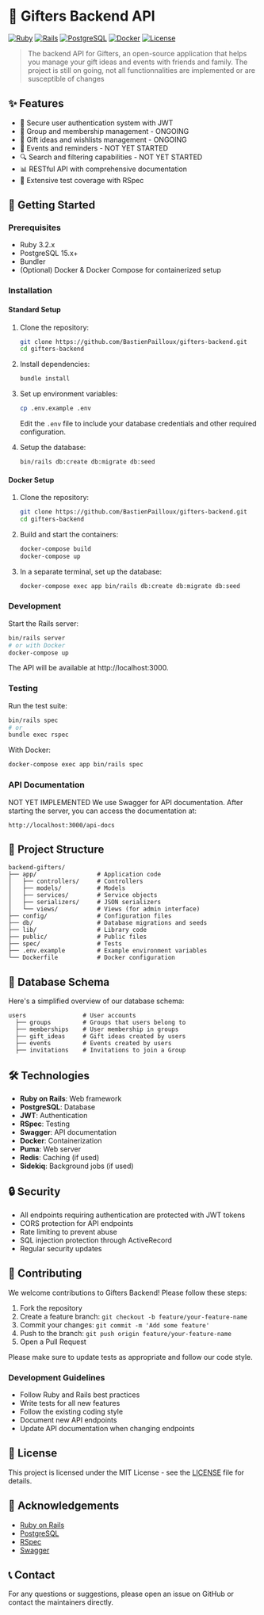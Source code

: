 # 🎁 Gifters Backend API

[![Ruby](https://img.shields.io/badge/Ruby-3.2.x-red)](https://www.ruby-lang.org/)
[![Rails](https://img.shields.io/badge/Rails-7.1.x-red)](https://rubyonrails.org/)
[![PostgreSQL](https://img.shields.io/badge/PostgreSQL-15.x-blue)](https://www.postgresql.org/)
[![Docker](https://img.shields.io/badge/Docker-Ready-blue)](https://www.docker.com/)
[![License](https://img.shields.io/badge/License-MIT-green.svg)](LICENSE)

> The backend API for Gifters, an open-source application that helps you manage your gift ideas and events with friends and family.
> The project is still on going, not all functionnalities are implemented or are susceptible of changes

## ✨ Features

- 🔐 Secure user authentication system with JWT
- 👥 Group and membership management - ONGOING
- 🎁 Gift ideas and wishlists management - ONGOING
- 📅 Events and reminders - NOT YET STARTED
- 🔍 Search and filtering capabilities - NOT YET STARTED
- 📊 RESTful API with comprehensive documentation
- 🧪 Extensive test coverage with RSpec

## 🚀 Getting Started

### Prerequisites

- Ruby 3.2.x
- PostgreSQL 15.x+
- Bundler
- (Optional) Docker & Docker Compose for containerized setup

### Installation

#### Standard Setup

1. Clone the repository:
   ```bash
   git clone https://github.com/BastienPailloux/gifters-backend.git
   cd gifters-backend
   ```

2. Install dependencies:
   ```bash
   bundle install
   ```

3. Set up environment variables:
   ```bash
   cp .env.example .env
   ```
   Edit the `.env` file to include your database credentials and other required configuration.

4. Setup the database:
   ```bash
   bin/rails db:create db:migrate db:seed
   ```

#### Docker Setup

1. Clone the repository:
   ```bash
   git clone https://github.com/BastienPailloux/gifters-backend.git
   cd gifters-backend
   ```

2. Build and start the containers:
   ```bash
   docker-compose build
   docker-compose up
   ```

3. In a separate terminal, set up the database:
   ```bash
   docker-compose exec app bin/rails db:create db:migrate db:seed
   ```

### Development

Start the Rails server:

```bash
bin/rails server
# or with Docker
docker-compose up
```

The API will be available at http://localhost:3000.

### Testing

Run the test suite:

```bash
bin/rails spec
# or
bundle exec rspec
```

With Docker:
```bash
docker-compose exec app bin/rails spec
```

### API Documentation

NOT YET IMPLEMENTED
We use Swagger for API documentation. After starting the server, you can access the documentation at:

```
http://localhost:3000/api-docs
```

## 🧩 Project Structure

```
backend-gifters/
├── app/                 # Application code
│   ├── controllers/     # Controllers
│   ├── models/          # Models
│   ├── services/        # Service objects
│   ├── serializers/     # JSON serializers
│   └── views/           # Views (for admin interface)
├── config/              # Configuration files
├── db/                  # Database migrations and seeds
├── lib/                 # Library code
├── public/              # Public files
├── spec/                # Tests
├── .env.example         # Example environment variables
└── Dockerfile           # Docker configuration
```

## 📝 Database Schema

Here's a simplified overview of our database schema:

```
users                # User accounts
  ├── groups         # Groups that users belong to
  ├── memberships    # User membership in groups
  ├── gift_ideas     # Gift ideas created by users
  ├── events         # Events created by users
  ├── invitations    # Invitations to join a Group
```

## 🛠️ Technologies

- **Ruby on Rails**: Web framework
- **PostgreSQL**: Database
- **JWT**: Authentication
- **RSpec**: Testing
- **Swagger**: API documentation
- **Docker**: Containerization
- **Puma**: Web server
- **Redis**: Caching (if used)
- **Sidekiq**: Background jobs (if used)

## 🔒 Security

- All endpoints requiring authentication are protected with JWT tokens
- CORS protection for API endpoints
- Rate limiting to prevent abuse
- SQL injection protection through ActiveRecord
- Regular security updates

## 🤝 Contributing

We welcome contributions to Gifters Backend! Please follow these steps:

1. Fork the repository
2. Create a feature branch: `git checkout -b feature/your-feature-name`
3. Commit your changes: `git commit -m 'Add some feature'`
4. Push to the branch: `git push origin feature/your-feature-name`
5. Open a Pull Request

Please make sure to update tests as appropriate and follow our code style.

### Development Guidelines

- Follow Ruby and Rails best practices
- Write tests for all new features
- Follow the existing coding style
- Document new API endpoints
- Update API documentation when changing endpoints

## 📝 License

This project is licensed under the MIT License - see the [LICENSE](LICENSE) file for details.

## 🙏 Acknowledgements

- [Ruby on Rails](https://rubyonrails.org/)
- [PostgreSQL](https://www.postgresql.org/)
- [RSpec](https://rspec.info/)
- [Swagger](https://swagger.io/)

## 📞 Contact

For any questions or suggestions, please open an issue on GitHub or contact the maintainers directly.
